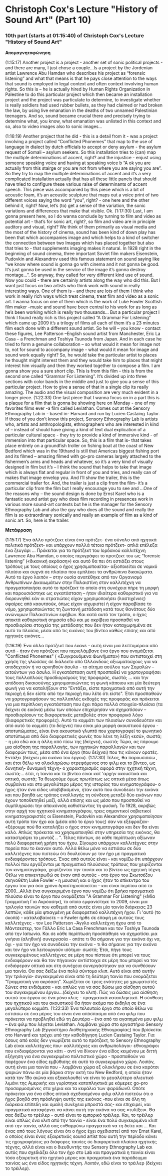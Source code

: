 # Christoph Cox's Lecture "History of Sound Art" (Part 10)

### 10th part (starts at 01:15:40) of Christoph Cox's Lecture "History of Sound Art"

<b> Απομαγνητοφώνηση</b>

(1:15:17) Another project is a project - another set of sonic political projects - and there are many, I just chose a couple…Is a project by the Jordenian artist Lawrence Abu Hamdan who describes his project as “forensic listening” and what that means is that he pays close attention to the ways that sound is employed in legal context and often context involving human rights. So this is – he is actually hired by Human Rights Organization in Palestine to do this particular project which then became an installation project and the project was particulate to determine, to investigate whether is really soldiers had used rubber bullets, as they had claimed or had broken the law, by using live emanation in the deaths of two unnamed Palestinian teenagers. And so, sound became crucial there and precisely trying to determine what, you know, what emanation was unlisted in this context and so, also to video images also to sonic images…

(1:16:19)  Another project that he did  - this is a detail from it - was a project involving a project called “Conflicted Phonemes” that map to the use of language in dialect by dutch officials to accept or deny asylum -  the asylum request of  Somali – asylum seekers. So this installation tries to (can) map the multiple determinations of accent, right? and the injustice - enjust  using someone speaking voice and having at speaking voice b “A ok you are actually from this stairge or you are not from where you are saying you are”. So they try to map the multiple determinations of accent and it’s a very complicated installation actually that has all these little panels that should have tried to configure these various raise of determinants of accent speech. This piece was accompanied by this piece which is a bit of acoustic foam, it’s an acoustic sculpture that maps out a voice print of two different voices saying the word “you”, right? - one here and the other behind it, right? Now, let’s (to) get a sense of the variation, the sonic variations and differences that make that visible. Ok.
 (1:17:30)   Last, I am gonna present here, so I do wanna conclude by turning to film and video as potential  art -  that’s for sonic art, right?, so film and video are in principle auditory and visual, right? We think of them primarily as visual media and the most of the history of cinema, sound has been kind of down play has been that  which accompanies image and which helps to a kind of switcher the connection between two Images which has placed 
together but also that tries to - that supplements imaging makes it natural. In 1928 right in the beginning of sound cinema, three important Soviet film makers Eisenstein, Pudovkin and Alexandrov used this famous statement on sound saying  like “we know where  sound is gonna go with cinema and it not gonna be good. It’s just gonna be used in the service of the image it’s gonna destroy montage…”. So anyway, they called for very different kind use of sound. Now you could - there are certainly artists along the way who did this. But I want just focus on two artists who think work with sound in really interesting ways. One of them is – and there are lots of them Ι think who work in really rich ways which treat cinema, treat film and video as a sonic art. I wanna focus on one of them which is the work of Luke Fowler  Scottish film maker –music and sound have been central to his work for as long as he’s been working which is really two thousands…
But a particular project I think I found really rich is this project called “A Grammar For Listening” which came up 2009 it’s a trilogy of films all each of them it’s a 23 minutes film each done with a different sound artist. So he will – you know - contact these figures, Lee Patterson –English sound artist from Manchester, Eric La Casa – a Frenchman and Toshiya Tsunoda from Japan. And in each case he tried to form a genuine collaboration – so what would it mean for image not to, not for sound to accompany image - what would it mean for image and sound work equally right? So, he would take the particular artist to places he thought might interest them and they would take him to places that might interest him visually and then they worked together to compose a film. I am gonna show you  a sure short clip. This is from this film - this is from the second one called “Grammar For Listening”. It’s divided up into three sections with color bands in the middle and just to give you a sense of this particular project. How to give a sense of that in a single clip its really amazing. The audio and the visual composition are very much evident in a longer piece.
(1:22:33) One last piece that I wanna focus on in a part this is a plaque for a film that is gonna be showing here on Monday - one of my favorites films ever -a film called Leviathan. Comes out at the Sensory Ethnography Lab in - based in- Harvard and run by Lucien Castaing Taylor. If those of you don’t know this project, Sensory Ethnography Lab is artists who, artists and anthropologists, ethnographers who are interested in kind of – instead of should have giving a kind of text dual explication of a particular cultural space - they try to provide a kind of immersive kind  - of immersion into that particular space. So, this is a film that is- that takes place entirely on a groundfish troller on fishing boat at the coast of New Bedford  which was in the 19thand is still that Americas biggest fishing port and its filmed – amazing filmed with go-pro cameras largely attached to the fishermen’s arms and heads and whatever, so  it’s a very kind of visually designed in film but it’s – I think the sound that helps to take that image which is always flat and regular in front of you and tries, and really can of makes that image envelop you. And I’ll show the trailer, this is the commercial trailer for. And, the trailer is just a clip from the film- it’s a particular clip from the film but I really encourage you to see and  …One of the reasons why – the sound design is done by Ernst Karel who is a fantastic sound artist guy who does film recording in presences work in various more sound-art contexts but he is the manager for the Sensory Ethnography Lab and also the guy who does all the sound and really the film is so extraordinary sonically and really an example of film as a kind of sonic art. So, here is the trailer.


<b> Μετάφραση</b>

(1:15:17) Ένα άλλο πρότζεκτ είναι ένα πρότζετ- ένα σύνολο από  ηχητικά πολιτικά πρότζεκτ- και υπάρχουν πολλά τέτοια πρότζεκτ- απλά επέλεξα ένα ζευγάρι ... Πρόκειται για το πρότζεκτ του Ιορδανού καλλιτέχνη Lawrence Abu Hamdan, ο οποίος περιγράφει το προτζεκτ του ως “forensic listening”  («δικανική ακρόαση») και αυτό θα πει ότι εστιάζει στους τρόπους με τους οποίους ο ήχος χρησιμοποιείται- αξιοποιείται  σε νομικό πλαίσιο και συχνά σε πλαίσιο που εμπλέκει τα ανθρώπινα δικαιώματα. Αυτό το έργο λοιπόν – στην ουσία ανατέθηκε από τον Οργανισμό Ανθρωπίνων Δικαιωμάτων στην Παλαιστίνη στον καλλιτέχνη να πραγματοποιήσει αυτό το πρότζεκτ  το οποίο στη συνέχεια πήρε τη μορφή και παρουσιάστηκε ως εγκατάσταση – ήταν ιδιαίτερα καθοριστικό για  να διερευνηθεί εάν οι στρατιώτες είχαν χρησιμοποιήσει (λαστιχένιες) σφαίρες από καουτσούκ, όπως είχαν ισχυριστεί ή είχαν παραβίασε το νόμο, χρησιμοποιώντας τη ζωντανή μετάδοση κατά τους θανάτους δύο ανώνυμων Παλαιστινίων εφήβων. Και κατά αυτό τον τρόπο, ο ήχος αποκτά καθοριστική σημασία εδώ και με ακρίβεια προσπαθεί να προσδιορίσει στοιχεία της μετάδοσης που δεν ήταν καταχωρημένα σε αυτό το πλαίσιο, μέσα από τις εικόνες του βίντεο καθώς επίσης και από ηχητικές εικόνες…

 (1:16:19) Ένα άλλο πρότζεκτ που έκανε - αυτή είναι μια λεπτομέρεια από αυτό - ήταν ένα πρότζεκτ που περιελάμβανε ένα έργο που ονομάζεται "Conflicted Phonemes" ( «Συγκρουόμενα Φωνήματα») που αντιστοιχεί στη χρήση της γλώσσας σε διάλεκτο από Ολλανδούς  αξιωματούχους για να αποδεχτούν ή να αρνηθούν άσυλο - το αίτημα ασύλου των Σομαλών – αιτούντων για άσυλο. Η εγκατάσταση αυτή προσπαθεί να χαρτογραφήσει τους πολλαπλούς προσδιορισμούς της προφοράς, σωστά; … και την απόδοση δικαιοσύνης χρησιμοποιώντας τη φωνή κάποιου και μία δεύτερη φωνή για να καταλήξουν στο "Εντάξει, είστε πραγματικά από αυτή την περιοχή  ή  δεν είστε από την περιοχή που λέτε ότι είστε". Έτσι προσπαθούν να χαρτογραφήσουν τις πολλαπλές εκδοχές της προφοράς και πρόκειται για μια περίπλοκη εγκατάσταση που έχει πάρα πολλά στοιχεία-πλαίσια (τα δείχνει σε εικόνα) μέσω των οποίων επιχείρησαν να σχηματίσουν – προσδιορίσουν τις διαφορετικές μεταβολές στον προφορικό λόγο (διαφορετικές προφορές). Αυτό το κομμάτι των πλαισίων συνοδευόταν και από αυτό το κομμάτι (το δείχνει) που είναι μία μορφή ακουστικού έργου - αποτυπώματος, είναι ένα ακουστικό γλυπτό που χαρτογραφεί το φωνητικό αποτύπωμα από δύο διαφορετικές φωνές που λένε τη λέξη «εσύ», σωστά; - η μία εδώ και η άλλη από πίσω της (δείχνει), σωστά; Τώρα, ας πάρουμε μια αίσθηση της παραλλαγής, των ηχητικών παραλλαγών και των διαφορών τους, μέσα από ένα έργο (που δείχνει) που τις κάνουν ορατές. Εντάξει (δείχνει μία εικόνα του έργου).
(1:17:30) Τέλος, θα παρουσιάσω , και έτσι θέλω να ολοκληρώσω στρεφόμενος στο φιλμ και το βίντεο, ως δυνητική- δυναμική τέχνη- ο χαρακτηρισμός αφορά στην ηχητική τέχνη, σωστά;… έτσι, η ταινία και το βίντεο είναι κατ 'αρχήν ακουστικά και οπτικά, σωστά; Τα θεωρούμε όμως πρωτίστως ως οπτικά μέσα όπως συμβαίνει και  στο μεγαλύτερο μέρος της ιστορίας του κινηματογράφου- ο ήχος ήταν ένα είδος υποβιβασμένο, ήταν αυτό που συνοδεύει την εικόνα και που βοηθά ως τρόπος  εναλλαγής τη σύνδεση μεταξύ δύο εικόνων που έχουν τοποθετηθεί μαζί, αλλά επίσης και ως μέσο που προσπαθεί να συμπληρώσει την απεικόνιση καθιστώντας τη φυσική. Το 1928, ακριβώς στην αρχή του ηχητικού κινηματογράφου, τρεις σημαντικοί σοβιετικοί κινηματογραφιστές οι Eisenstein, Pudovkin και Alexandrov χρησιμοποίησαν αυτή τρόπο τον ήχο και (μέσα από το έργο τους) σαν να εξέφραζαν-  «ξέρουμε πού θα καταλήξει ο ήχος στον κινηματογράφο και δεν θα είναι καλό. Απλώς πρόκειται να χρησιμοποιηθεί στην υπηρεσία της εικόνας, θα καταστρέψει το μοντάζ .. ". Τέλος πάντων, σε κάθε περίπτωση αξίωναν πολύ διαφορετική χρήση του ήχου. Σίγουρα υπάρχουν καλλιτέχνες στην πορεία που το έκαναν αυτό. Αλλά θέλω μόνο να εστιάσω σε δύο καλλιτέχνες που πιστεύω ότι δουλεύουν με  τον  ήχο με πραγματικά ενδιαφέροντες τρόπους.
Ένας από αυτούς είναι - και νομίζω  ότι υπάρχουν πολλοί  που εργάζονται με πραγματικά πλούσιους  τρόπους που χειρίζονται τον κινηματογράφο, χειρίζονται την ταινία και το βίντεο ως ηχητική τέχνη. Θέλω να επικεντρωθώ σε έναν από αυτούς - στο έργο του Σκωτσέζου σκηνοθέτη Luke Fowler - η μουσική και ο ήχος ήταν το επίκεντρο του έργου του για όσο χρόνο δραστηριοποιείται – και είναι περίπου από το 2000…Αλλά ένα συγκεκριμένο έργο που νομίζω ότι βρήκα πραγματικά πλούσιο είναι το έργο που ονομάζεται "A Grammar For Listening" («Μία Γραμματική Για Ακρόαση»), το οποίο εμφανίστηκε το 2009, είναι μια τριλογία ταινιών που καθεμιά από αυτές είναι μία ταινία διάρκειας 23 λεπτών, κάθε μία φτιαγμένη με διαφορετικό καλλιτέχνη ήχου. Γι 'αυτό (το σκοπό) - καταλαβαίνετε – ο Fawler ήρθε σε επαφή με αυτούς τους καλλιτέχνες - τον Lee Patterson –Άγγλο καλλιτέχνη ήχου από το Μάντσεστερ, τον Γάλλο Eric La Casa Frenchman και τον Toshiya Tsunoda από την Ιαπωνία. Και σε κάθε περίπτωση προσπάθησε να σχηματίσει μια γνήσια (αληθινή) συνεργασία - οπότε τι θα σήμαινε για την εικόνα όχι να, όχι - για τον ήχο να συνοδεύει την εικόνα - τι θα σήμαινε για την εικόνα και τον ήχο να λειτουργούν ισότιμα-  σωστά; Έτσι, πήγε τους συγκεκριμένους καλλιτέχνες σε μέρη που πίστευε ότι μπορεί να τους ενδιαφέρουν και θα τον πήγαιναν αντίστοιχα σε μέρη που μπορεί να τον ενδιέφεραν οπτικά και στη συνέχεια συνεργάστηκαν για να συνθέσουν μια ταινία. Θα σας δείξω ένα πολύ σύντομο κλιπ. Αυτό είναι από αυτήν την τριλογία- συγκεκριμένα είναι από τη δεύτερη ταινία που ονομάζεται "Γραμματική για ακρόαση". Χωρίζεται σε τρεις ενότητες με χρωματιστές ζώνες στα ενδιάμεσα - και απλώς για να σας δώσω μια αίσθηση αυτού του συγκεκριμένου έργου…(δείχνει το κλιπ). Πώς να δώσεις μια αίσθηση αυτού του έργου σε ένα μόνο κλιπ; - πραγματικά καταπληκτικό. Η σύνθεση του ηχητικού και του ακουστικού θα ήταν ακόμα πιο έκδηλη σε ένα μεγαλύτερο κομμάτι.
(1:22:33) Ένα τελευταίο έργο στο οποίο θέλω να εστιάσω σε ένα μέρος του είναι ένα απόσπασμα από ένα φιλμ που πρόκειται να προβληθεί εδώ τη Δευτέρα – ένα από τα αγαπημένα μου φιλμ – ένα φιλμ που λέγεται Leviathan. Λαμβάνει χώρα στο εργαστήριο Sensory Ethnography Lab (Εργαστήριο Αισθητηριακής Εθνογραφίας) που βρίσκεται στο Harvard και τρέχει υπό την καθοδήγηση Lucien Castaing Taylor. Για όσους από εσάς δεν γνωρίζετε αυτό το πρότζεκτ, το Sensory Ethnography Lab είναι καλλιτέχνες που-  καλλιτέχνες και ανθρωπολόγοι- εθνογράφοι που ενδιαφέρονται για κάτι - αντί να δίνουν ένα είδος κειμένου με διττή εξήγηση για ένα συγκεκριμένο πολιτιστικό χώρο - προσπαθούν να παρέχουν ένα είδος εμβύθισης σε αυτό το συγκεκριμένο χώρο. Λοιπόν, αυτή είναι μια ταινία που - λαμβάνει χώρα εξ ολοκλήρου σε ένα καρότσι ψαριών πάνω σε μία βάρκα στην ακτή του New Bedford, η οποία ήταν κατά τον 19ο αιώνα και εξακολουθεί να είναι το μεγαλύτερο αλιευτικό λιμάνι της Αμερικής και γυρίστηκε καταπληκτικά με κάμερες go-pro προσαρμοσμένες στα χέρια και τα κεφάλια των ψαράδων0. Oπότε πρόκειται για ένα είδος οπτικά σχεδιασμένου φιλμ αλλά πιστεύω ότι ο ήχος βοηθά στη πρόσληψη αυτής της εικόνας -που είναι σε όλη τη διάρκεια επίπεδη και ομαλή συνέχεια μπροστά σας- και επιχειρεί, και πραγματικά καταφέρνει να κάνει αυτή την εικόνα να σας «τυλίξει». Θα σας δείξω το τρέιλερ - αυτό είναι το εμπορικό τρέιλερ. Και, το τρέιλερ είναι απλώς ένα κλιπ από την ταινία - είναι ένα πολύ συγκεκριμένο κλιπ από την ταινία, αλλά σας ενθαρρύνω πραγματικά να τη δείτε και ... Και ένας από τους λόγους είναι ότι ο ήχος έχει σχεδιαστεί από τον Ernst Karel, ο οποίος είναι ένας εξαιρετικός sound artist που αυτή την περίοδο κάνει τις ηχογραφήσεις γα διάφορες ταινίες σε διαφορετικά πλαίσια ηχητικής τέχνης, αλλά είναι και ο διευθυντής του Sensory Ethnography Lab και αυτός που σχεδιάζει όλο τον ήχο στο Lab και πραγματικά η ταινία είναι τόσο εξαιρετική στο ηχητικό μέρος και πραγματικά ένα παράδειγμα ταινίας ως ένα είδος ηχητικής τέχνη. Λοιπόν, εδώ είναι το τρέιλερ (δείχνει το τρέιλερ).
